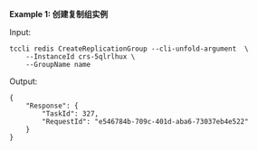 **Example 1: 创建复制组实例**



Input: 

```
tccli redis CreateReplicationGroup --cli-unfold-argument  \
    --InstanceId crs-5qlrlhux \
    --GroupName name
```

Output: 
```
{
    "Response": {
        "TaskId": 327,
        "RequestId": "e546784b-709c-401d-aba6-73037eb4e522"
    }
}
```

